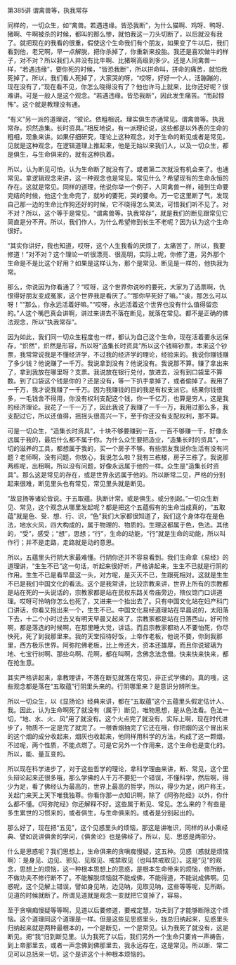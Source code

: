 第385讲 谓禽兽等，执我常存

同样的，一切众生，如“禽兽。若遇违缘。皆恐我断”，为什么猫啊、鸡呀、鸭呀、猪啊、牛啊被杀的时候，都叫的那么惨，就怕我这一刀头切断了，以后就没有我了。就把现在的我看的很重，假使这个生命我们有个朋友，如果变了牛以后，我们看到他，老兄啊，早一点解脱，把你杀掉了，你重新来投胎。我还是喜欢做牛的样子，对不对？所以我们人并没有比牛啊、比猪啊高级到多少。还是人同禽兽一样，“若遇违缘”，要你死的时候，“皆恐我断”，所以拼命叫，拼命的痛苦，就怕我死掉了。所以，我们看人死掉了，大家哭的呀，“哎呀，好好一个人，活蹦蹦的，现在没有了，”现在看不见，你怎么晓得没有了？他也许马上就来，比你还好呢？很难讲。可是一般人是这个观念。“若遇违缘。皆恐我断”，因此发生痛苦。“而起惊怖”。这个就是教理没有通。

“有义”另一派的道理说，“彼论。依粗相说。理实俱生亦通常见。谓禽兽等。执我常存。炽然造集。长时资具。”相反地说，有一派理论说，这些都是以外表的生命的粗相，现象来讲。如果仔细研究，理论上这种观念，对于生命的断见或者是常见，见就是这种观念，在逻辑道理上推起来，他是无始以来我们人，以及一切众生，都是俱生，与生命俱来的，就有这种执着。

所以，认为断见可怕，认为生命断了就没有了。或者第二次就没有机会来了。也通常见。拿逻辑观念来讲，这一种观念也是常见。常见什么？希望现有的生命永恒的存在。这就是常见。同样的道理，他说你举一个例子，人同禽兽一样，碰到生命要完结的时候，他这个生命完了，就吵的要死，哭的要命。万一它这里断了气，发现自己那一边的生命比作狗还好的时候，它不晓得怎么笑法，可惜我们听不见了。对不对？所以，这个等于是常见。“谓禽兽等。执我常存”，就是我们的断见跟常见它简直是分不开。所以，我们作人，为什么希望修到长生不老呢？因为认为这个生命很好。

“其实你讲好，我也知道，哎呀，这个人生我看的厌烦了，太痛苦了，所以，我要修道！”对不对？这个理论一听很漂亮、很高明，实际上呢，你修了道，另外那个生命是不是比这个好用？如果是这样认为，那个是常见、断见是一样的，他执我为常。

那么，你说因为你看通了？“哎呀，这个世界你说吵的要死，大家为了选票啊，仇恨得好朋友变成冤家，这个世界我是看厌了。”“那你早死好了嘛。”“诶，那怎么可以呀！”“那么，你永远活着好嘛。”“哎呀，永远活着这个世界也没有什么值得留恋的。”人这个嘴巴真会讲啊，讲过来讲去不落在断见，就落在常见。都不是正确的佛法观念，所以“执我常存”。

因为如此，我们同一切众生程度也一样，都认为自己这个生命，现在活着要永远保存，“炽然”，炽然是形容，所以呀“造集长时资具”所以这个钱嘛钞票，本来这个钞票，我常常说我是不懂经济学，不过我的经济学的理论，经验来的。我说你赚钱赚了多少钱？他说赚了一千万。我说拿到没有？他说没有。我说那不算。赚了拿出来了，拿到我放在哪里呀？支票。我说放在银行兑付，放进去，没有到口袋里不算数。到了口袋这个钱是你的？还是没有，等一下扒手拿掉了，或者偷掉了。我用了一千万，我才说我赚了一千万。因为我赚钱的目的我是有权支派它。结果你钱很多，一毛钱舍不得用，你没有权利支配这个钱，你一千亿万，也算是穷人，这是我的经济理论。我花了一千一万了，因此我说了我赚了一千一万，我用过那么多，我支配过它，所以还值得，摇摇头很高兴一下，至于你还没有支配权利，那不算。

可是一切众生，“造集长时资具”，十块不够要赚到一百，一百不够赚一千，好像永远属于我的，最后什么都不属于你。为什么众生要把造业，“造集长时的资具”，一切的滋养的工具，都想属于我的，买一个房子不够。有些朋友我说你生活有没有问题？老师啊，没有问题，你放心，我说怎么啦？我有三栋楼，房子三栋了。我说那两栋呢，出租啊，所以没有问题，好像永远属于他的一样。众生是“造集长时资具”。那么这是常见的存在，或是世界永远属于他的。所以断常二见，严格的分别起来很难，断见里头也有常见，常见里头就是断见。

“故显扬等诸论皆说。于五取蕴。执断计常。或是俱生。或分别起。”一切众生断见、常见，这个观念从哪里发起呢？都是把这个五蕴假有的生命当成真的，“五取蕴”就是色、受、想、行、识，“色”我们大家都很知道了，我们这个身体存在是色法，地水火风，四大构成的，属于物理的、物质的。生理这都属于色，色法。其他的，“受”，感受；“想”，思想；“行”，生命的动能，“行”就是生命的动能，所以叫作行；并不是走路，走路就是动的意思。

所以，五蕴里头行阴大家最难懂。行阴你还并不容易看到。我们生命拿《易经》的道理讲，“生生不已”这一句话，听起来很好听，严格讲起来，生生不已就是行阴的作用。生生不已是看早晨这一头，对方呢，是灭灭不已，生跟死相对。这就是生生不已是我们中国文化的看法。这个是我常讲，比较宗教来讲，世界上所有的宗教都是站在死的一头说话的，宗教家都是站在民权东路关帝庙旁边，殡仪馆门口讲道理。哎呀可怜呐你怎么也死了，又进来一个抬出去了。只有中国文化站在妇产科门口讲话，你看又抱出来一个，生生不已。中国文化易经道理站在早晨说的，太阳落下去，十二个小时过去又有明天早晨又起来了。宗教家都是站在日落西山，好可怜啊，都是落选的时候啊，在那里睡大觉，讲话。而且宗教家都劝人不要怕死，你尽快死，死了到我那里来。我的天堂招待好饭，上帝作老板，他说不要，你到我那里，西方极乐世界。阿弥陀佛老板，比上帝还大，资本还雄厚，而且你说玻璃为地、七宝行树啊、那些鸟啊、花啊，都在叫啊，念佛念法念僧。快来快来快来，都在抢生意。

其实严格讲起来，拿教理讲，不落在断见就落在常见，非正式学佛的。真的哦，这些观念都是落在“五取蕴”行阴里头来的。行阴哪里来？是意识分辨所生。

所以一切众生，以《显扬论》经典来讲，都在“五取蕴”这个五蕴里头假定估计人、我。因此，认为生命啊死了就没有（属于）断见，唯物思想，是从色法看。色法一切，“地、水、火、风”用了就没有。这个火点完了就没有，实际上啊，现在时代进步了，物质不一定是完了就完了。一根香烟抽完了它还在哦，你把烟的这个冒出来的这个烟的成分收起来，烟灰也收起来，他同样用科学的方法，构成了这一颗烟，不过呢，两个性质，不能点燃了。可是它另外一个作用来，这个生命也是变化的。所以，能、量互变的。

所以现在科学进步了，对于这些哲学的理论，拿科学理由来讲，断、常见，这个里头辩论起来还很多哦，那么学佛的人千万不要犯一个错误，不懂科学，然后啊，得少为足，看了佛经认为最高的，世界上最高的哲学，所以，得少为足，闭户称王，关起门来天上天下唯我独尊。你看你那一点知识啊，除了《阿弥陀经》以外，你什么都不懂。《阿弥陀经》你还解释不好。这些属于断见、常见。怎么来的？有些是多生累世的习惯来的，或者俱生，与生命俱来的。或者是分别起出的。

那么好了，现在把“五见”，这个见惑里头的烦恼，那这是讲唯识，同样的从小乘经典、譬如说讲俱舍的学问，《俱舍论》也是佛经了。所以，见、思惑是两部分。

什么是思惑呢？我们思想上，生命俱来的贪嗔痴慢疑，这五种。见惑（惑就是烦恼啊）：是身见、边见、邪见、见取见、戒禁取见（也叫禁戒取见）。这是“见”的观念，思想上的烦恼，这一种根本思想上的思惑，是根本生命带来的烦恼，修所断，不做功夫不修行断不了。不能解脱烦恼就不能成佛，不能得道，不能说成佛啊。见惑呢，这个见解上错误，譬如身见呐，边见呐，见取见呐，这些等等呢，见所断。见道的时候就断了。所谓见道就是观念一变就把它变掉了，容易。

至于贪嗔痴慢疑等等啊，见道以后要修道，要戒定慧，功夫到了才能够断除这个烦恼。这个道理同这个道理是一样。但是这些见思惑里头，拢总归纳起来，见惑里头归纳起来就是两种最根本的，一个是断见，一个是常见。认为我死了就没有，这是断见。把“我”归到断见里。认为我死了以后，我们另外一个生命只要肯一声祷告，到上帝那里去，或者一声念佛到佛那里去，我永远存在，这是常见。所以断、常二见可以总括来一切。这个是讲这个十种根本烦恼的。



